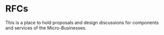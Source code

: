 # RFCs

This is a place to hold proposals and design discussions for components and services of the Micro-Businesses.

